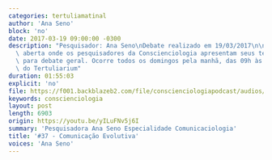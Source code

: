 ```yaml
---
categories: tertuliamatinal
author: 'Ana Seno'
block: 'no'
date: 2017-03-19 09:00:00 -0300
description: "Pesquisador: Ana Seno\nDebate realizado em 19/03/2017\n\nTertúlia Matinal é a reunião\
  \ aberta onde os pesquisadores da Conscienciologia apresentam seus temas de estudo\
  \ para debate geral. Ocorre todos os domingos pela manhã, das 09h às 10h45, no auditório\
  \ do Tertuliarium"
duration: 01:55:03
explicit: 'no'
file: https://f001.backblazeb2.com/file/conscienciologiapodcast/audios/yILuFNv5j6I.m4a
keywords: conscienciologia
layout: post
length: 6903
origin: https://youtu.be/yILuFNv5j6I
summary: 'Pesquisadora Ana Seno Especialidade Comunicaciologia'
title: '#37 - Comunicação Evolutiva'
voices: 'Ana Seno'
---
```

